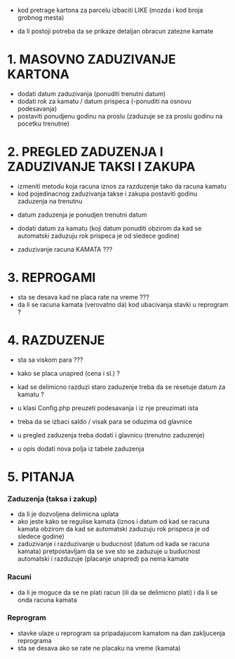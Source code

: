 
+ kod pretrage kartona za parcelu izbaciti LIKE (mozda i kod broja grobnog mesta)

- da li postoji potreba da se prikaze detaljan obracun zatezne kamate

# 1. MASOVNO ZADUZIVANJE KARTONA

+ dodati datum zaduzivanja (ponuditi trenutni datum)
+ dodati rok za kamatu / datum prispeca (-ponuditi na osnovu podesavanja)
+ postaviti ponudjenu godinu na proslu (zaduzuje se za proslu godinu na pocetku trenutne)

# 2. PREGLED ZADUZENJA I ZADUZIVANJE TAKSI I ZAKUPA

+ izmeniti metodu koja racuna iznos za razduzenje tako da racuna kamatu
+ kod pojedinacnog zaduzivanja takse i zakupa postaviti godinu zaduzenja na trenutnu
- datum zaduzenja je ponudjen trenutni datum
- dodati datum za kamatu (koji datum ponuditi obzirom da kad se automatski zaduzuju rok prispeca je od sledece godine)

- zaduzivanje racuna KAMATA ???

# 3. REPROGAMI

- sta se desava kad ne placa rate na vreme ???
- da li se racuna kamata (verovatno da) kod ubacivanja stavki u reprogram ?

# 4. RAZDUZENJE

- sta sa viskom para ???
- kako se placa unapred (cena i sl.) ?
- kad se delimicno razduzi staro zaduzenje treba da se resetuje datum za kamatu ?


- u klasi Config.php preuzeti podesavanja i iz nje preuzimati ista

- treba da se izbaci saldo / visak para se oduzima od glavnice

- u pregled zaduzenja treba dodati i glavnicu (trenutno zaduzenje)
- u opis dodati nova polja iz tabele zaduzenja


# 5. PITANJA


### Zaduzenja (taksa i zakup)

- da li je dozvoljena delimicna uplata
- ako jeste kako se regulise kamata
	(iznos i datum od kad se racuna kamata obzirom da kad se automatski zaduzuju rok prispeca je od sledece godine)
- zaduzivanje i razduzivanje u buducnost (datum od kada se racuna kamata)
	pretpostavljam da se sve sto se zaduzuje u buducnost automatski i razduzuje (placanje unapred) pa nema kamate


### Racuni

- da li je moguce da se ne plati racun (ili da se delimicno plati) i da li se onda racuna kamata


### Reprogram

- stavke ulaze u reprogram sa pripadajucom kamatom na dan zakljucenja reprograma
- sta se desava ako se rate ne placaku na vreme (kamata)
